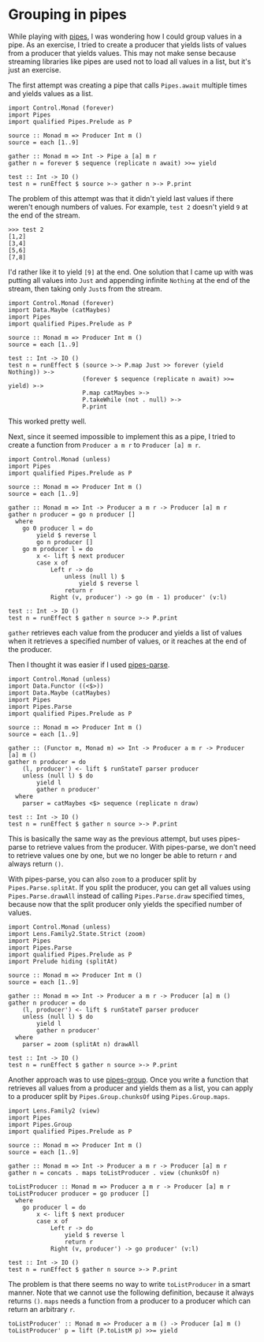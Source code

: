 # Grouping in pipes

While playing with [pipes](http://hackage.haskell.org/package/pipes), I was wondering how I could group values in a pipe. As an exercise, I tried to create a producer that yields lists of values from a producer that yields values. This may not make sense because streaming libraries like pipes are used not to load all values in a list, but it's just an exercise.

The first attempt was creating a pipe that calls `Pipes.await` multiple times and yields values as a list.

    import Control.Monad (forever)
    import Pipes
    import qualified Pipes.Prelude as P

    source :: Monad m => Producer Int m ()
    source = each [1..9]

    gather :: Monad m => Int -> Pipe a [a] m r
    gather n = forever $ sequence (replicate n await) >>= yield

    test :: Int -> IO ()
    test n = runEffect $ source >-> gather n >-> P.print

The problem of this attempt was that it didn't yield last values if there weren't enough numbers of values. For example, `test 2` doesn't yield `9` at the end of the stream.

    >>> test 2
    [1,2]
    [3,4]
    [5,6]
    [7,8]

I'd rather like it to yield `[9]` at the end. One solution that I came up with was putting all values into `Just` and appending infinite `Nothing` at the end of the stream, then taking only `Just`s from the stream.

    import Control.Monad (forever)
    import Data.Maybe (catMaybes)
    import Pipes
    import qualified Pipes.Prelude as P

    source :: Monad m => Producer Int m ()
    source = each [1..9]

    test :: Int -> IO ()
    test n = runEffect $ (source >-> P.map Just >> forever (yield Nothing)) >->
                         (forever $ sequence (replicate n await) >>= yield) >->
                         P.map catMaybes >->
                         P.takeWhile (not . null) >->
                         P.print

This worked pretty well.

Next, since it seemed impossible to implement this as a pipe, I tried to create a function from `Producer a m r` to `Producer [a] m r`.

    import Control.Monad (unless)
    import Pipes
    import qualified Pipes.Prelude as P

    source :: Monad m => Producer Int m ()
    source = each [1..9]

    gather :: Monad m => Int -> Producer a m r -> Producer [a] m r
    gather n producer = go n producer []
      where
        go 0 producer l = do
            yield $ reverse l
            go n producer []
        go m producer l = do
            x <- lift $ next producer
            case x of
                Left r -> do
                    unless (null l) $
                        yield $ reverse l
                    return r
                Right (v, producer') -> go (m - 1) producer' (v:l)

    test :: Int -> IO ()
    test n = runEffect $ gather n source >-> P.print

`gather` retrieves each value from the producer and yields a list of values when it retrieves a specified number of values, or it reaches at the end of the producer.

Then I thought it was easier if I used [pipes-parse](http://hackage.haskell.org/package/pipes-parse).

    import Control.Monad (unless)
    import Data.Functor ((<$>))
    import Data.Maybe (catMaybes)
    import Pipes
    import Pipes.Parse
    import qualified Pipes.Prelude as P

    source :: Monad m => Producer Int m ()
    source = each [1..9]

    gather :: (Functor m, Monad m) => Int -> Producer a m r -> Producer [a] m ()
    gather n producer = do
        (l, producer') <- lift $ runStateT parser producer
        unless (null l) $ do
            yield l
            gather n producer'
      where
        parser = catMaybes <$> sequence (replicate n draw)

    test :: Int -> IO ()
    test n = runEffect $ gather n source >-> P.print

This is basically the same way as the previous attempt, but uses pipes-parse to retrieve values from the producer. With pipes-parse, we don't need to retrieve values one by one, but we no longer be able to return `r` and always return `()`.

With pipes-parse, you can also `zoom` to a producer split by `Pipes.Parse.splitAt`. If you split the producer, you can get all values using `Pipes.Parse.drawAll` instead of calling `Pipes.Parse.draw` specified times, because now that the split producer only yields the specified number of values.

    import Control.Monad (unless)
    import Lens.Family2.State.Strict (zoom)
    import Pipes
    import Pipes.Parse
    import qualified Pipes.Prelude as P
    import Prelude hiding (splitAt)

    source :: Monad m => Producer Int m ()
    source = each [1..9]

    gather :: Monad m => Int -> Producer a m r -> Producer [a] m ()
    gather n producer = do
        (l, producer') <- lift $ runStateT parser producer
        unless (null l) $ do
            yield l
            gather n producer'
      where
        parser = zoom (splitAt n) drawAll

    test :: Int -> IO ()
    test n = runEffect $ gather n source >-> P.print

Another approach was to use [pipes-group](http://hackage.haskell.org/package/pipes-group). Once you write a function that retrieves all values from a producer and yields them as a list, you can apply to a producer split by `Pipes.Group.chunksOf` using `Pipes.Group.maps`.

    import Lens.Family2 (view)
    import Pipes
    import Pipes.Group
    import qualified Pipes.Prelude as P

    source :: Monad m => Producer Int m ()
    source = each [1..9]

    gather :: Monad m => Int -> Producer a m r -> Producer [a] m r
    gather n = concats . maps toListProducer . view (chunksOf n)

    toListProducer :: Monad m => Producer a m r -> Producer [a] m r
    toListProducer producer = go producer []
      where
        go producer l = do
            x <- lift $ next producer
            case x of
                Left r -> do
                    yield $ reverse l
                    return r
                Right (v, producer') -> go producer' (v:l)

    test :: Int -> IO ()
    test n = runEffect $ gather n source >-> P.print

The problem is that there seems no way to write `toListProducer` in a smart manner. Note that we cannot use the following definition, because it always returns `()`. `maps` needs a function from a producer to a producer which can return an arbitrary `r`.

    toListProducer' :: Monad m => Producer a m () -> Producer [a] m ()
    toListProducer' p = lift (P.toListM p) >>= yield
